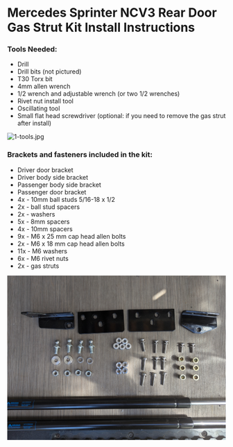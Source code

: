 # Mercedes Sprinter NCV3 Rear Door Gas Strut Kit Install Instructions

### Tools Needed:
 
- Drill
- Drill bits (not pictured)
- T30 Torx bit
- 4mm allen wrench
- 1/2 wrench and adjustable wrench (or two 1/2 wrenches)
- Rivet nut install tool
- Oscillating tool
- Small flat head screwdriver (optional: if you need to remove the gas strut after install)
 
![1-tools.jpg](../images/1-tools.jpg)

### Brackets and fasteners included in the kit:

- Driver door bracket
- Driver body side bracket
- Passenger body side bracket
- Passenger door bracket
- 4x - 10mm ball studs 5/16-18 x 1/2
- 2x - ball stud spacers
- 2x - washers
- 5x - 8mm spacers
- 4x - 10mm spacers
- 9x - M6 x 25 mm cap head allen bolts
- 2x - M6 x 18 mm cap head allen bolts
- 11x - M6 washers
- 6x - M6 rivet nuts
- 2x - gas struts

![2-brackets-and-fasteners.jpg](../images/2-brackets-and-fasteners.jpg)
